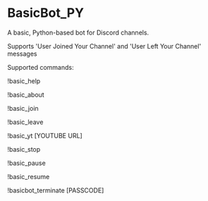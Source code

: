 # BasicBot_PY
A basic, Python-based bot for Discord channels.

Supports 'User Joined Your Channel' and 'User Left Your Channel' messages

Supported commands:

!basic_help

!basic_about

!basic_join

!basic_leave

!basic_yt [YOUTUBE URL]

!basic_stop

!basic_pause

!basic_resume

!basicbot_terminate [PASSCODE]

